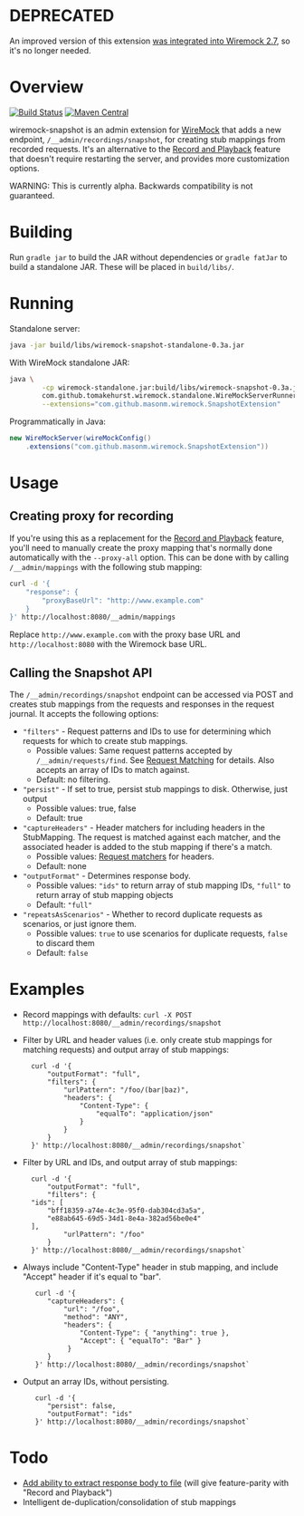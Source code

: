 # DEPRECATED
An improved version of this extension [was integrated into Wiremock 2.7](https://github.com/tomakehurst/wiremock/pull/674), so it's no longer needed.

# Overview

[![Build Status](https://travis-ci.org/MasonM/wiremock-snapshot.svg?branch=master)](https://travis-ci.org/MasonM/wiremock-snapshot)
[![Maven Central](https://maven-badges.herokuapp.com/maven-central/com.github.masonm/wiremock-snapshot/badge.svg)](https://maven-badges.herokuapp.com/maven-central/com.github.masonm/wiremock-snapshot)

wiremock-snapshot is an admin extension for [WireMock](http://wiremock.org) that adds a new endpoint, `/__admin/recordings/snapshot`, for creating stub mappings from recorded requests. It's an alternative to the
[Record and Playback](http://wiremock.org/docs/record-playback/) feature that doesn't require
restarting the server, and provides more customization options.

WARNING: This is currently alpha. Backwards compatibility is not guaranteed.

# Building

Run `gradle jar` to build the JAR without dependencies or `gradle fatJar` to build a standalone JAR.
These will be placed in `build/libs/`.

# Running

Standalone server:
```sh
java -jar build/libs/wiremock-snapshot-standalone-0.3a.jar
```

With WireMock standalone JAR:
```sh
java \
        -cp wiremock-standalone.jar:build/libs/wiremock-snapshot-0.3a.jar \
        com.github.tomakehurst.wiremock.standalone.WireMockServerRunner \
        --extensions="com.github.masonm.wiremock.SnapshotExtension"
```

Programmatically in Java:
```java
new WireMockServer(wireMockConfig()
    .extensions("com.github.masonm.wiremock.SnapshotExtension"))
```

# Usage

## Creating proxy for recording

If you're using this as a replacement for the [Record and Playback](http://wiremock.org/docs/record-playback/) feature, you'll need to manually create the proxy mapping that's normally done automatically with the `--proxy-all` option. This can be done with by calling `/__admin/mappings` with the following stub mapping:

```sh
curl -d '{
    "response": {
        "proxyBaseUrl": "http://www.example.com"
    }
}' http://localhost:8080/__admin/mappings
```

Replace `http://www.example.com` with the proxy base URL and `http://localhost:8080` with the Wiremock base URL.

## Calling the Snapshot API

The `/__admin/recordings/snapshot` endpoint can be accessed via POST and creates stub mappings from the requests and responses in the request journal. It accepts the following options:
* `"filters"` - Request patterns and IDs to use for determining which requests for which to create stub mappings.
  * Possible values: Same request patterns accepted by `/__admin/requests/find`. See [Request Matching](http://wiremock.org/docs/request-matching/) for details. Also accepts an array of IDs to match against.
  * Default: no filtering.
* `"persist"` - If set to true, persist stub mappings to disk. Otherwise, just output
  * Possible values: true, false
  * Default: true
* `"captureHeaders"` - Header matchers for including headers in the StubMapping. The request is matched against each matcher, and the associated header is added to the stub mapping if there's a match.
  * Possible values: [Request matchers](http://wiremock.org/docs/request-matching/) for headers.
  * Default: none
* `"outputFormat"` - Determines response body.
  * Possible values: `"ids"` to return array of stub mapping IDs, `"full"` to return array of stub mapping objects
  * Default: `"full"`
* `"repeatsAsScenarios"` - Whether to record duplicate requests as scenarios, or just ignore them.
  * Possible values: `true` to use scenarios for duplicate requests, `false` to discard them
  * Default: `false`

# Examples

* Record mappings with defaults: `curl -X POST http://localhost:8080/__admin/recordings/snapshot`
* Filter by URL and header values (i.e. only create stub mappings for matching requests) and output array of stub mappings:

        curl -d '{
            "outputFormat": "full",
            "filters": {
                "urlPattern": "/foo/(bar|baz)",
                "headers": {
                    "Content-Type": {
                        "equalTo": "application/json"
                    }
                }
            }
        }' http://localhost:8080/__admin/recordings/snapshot`
* Filter by URL and IDs, and output array of stub mappings:

        curl -d '{
            "outputFormat": "full",
            "filters": {
		"ids": [
		    "bff18359-a74e-4c3e-95f0-dab304cd3a5a",
		    "e88ab645-69d5-34d1-8e4a-382ad56be0e4"
		],
                "urlPattern": "/foo"
            }
        }' http://localhost:8080/__admin/recordings/snapshot`
* Always include "Content-Type" header in stub mapping, and include "Accept" header if it's equal to "bar".

         curl -d '{
            "captureHeaders": {
                "url": "/foo",
                "method": "ANY",
                "headers": {
                    "Content-Type": { "anything": true },
                    "Accept": { "equalTo": "Bar" }
                 }
            }
         }' http://localhost:8080/__admin/recordings/snapshot`
* Output an array IDs, without persisting.

         curl -d '{
            "persist": false,
            "outputFormat": "ids"
         }' http://localhost:8080/__admin/recordings/snapshot`
# Todo

* [Add ability to extract response body to file](https://github.com/MasonM/wiremock-snapshot/issues/1) (will give feature-parity with "Record and Playback")
* Intelligent de-duplication/consolidation of stub mappings
